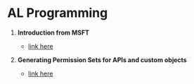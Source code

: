 # AL Programming    

1. **Introduction from MSFT**
   - [link here](https://learn.microsoft.com/en-us/dynamics365/business-central/dev-itpro/developer/devenv-landing)      

2. **Generating Permission Sets for APIs and custom objects**     
   - [link here](https://yzhums.com/29221/)
